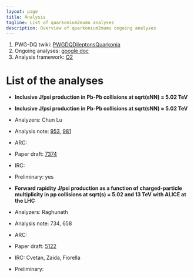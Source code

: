 ```yaml
---
layout: page
title: Analysis
tagline: List of quarkonium2mumu analyses
description: Overview of quarkonium2mumu ongoing analyses
---
```


1. PWG-DQ twiki: [PWGDQDileptonsQuarkonia](https://twiki.cern.ch/twiki/bin/viewauth/ALICE/PWGDQDileptonsQuarkonia)
2. Ongoing analyses: [google doc](https://docs.google.com/spreadsheets/d/1LwNX47b2VU2VA9BX8e-fGHdqDcK6zcJptR4do5ayb9U/edit#gid=1876881432)
3. Analysis framework: [O2](https://aliceo2group.github.io/analysis-framework/docs/)

# List of the analyses

- **Inclusive J/psi production in Pb-Pb collisions at sqrt(sNN) = 5.02 TeV**
- **Inclusive J/psi production in Pb-Pb collisions at sqrt(sNN) = 5.02 TeV**
 - Analyzers: Chun Lu
 - Analysis note: [953](https://alice-notes.web.cern.ch/node/953), [981](https://alice-notes.web.cern.ch/node/981)
 - ARC:
 - Paper draft: [7374](https://alice-publications.web.cern.ch/node/7374)
 - IRC:
 - Preliminary: yes
 
- **Forward rapidity J/psi production as a function of charged-particle multiplicity in pp collisions at sqrt(s) = 5.02 and 13 TeV with ALICE at the LHC**
 - Analyzers: Raghunath
 - Analysis note: 734, 658
 - ARC: 
 - Paper draft: [5122](https://alice-publications.web.cern.ch/node/5122)
 - IRC: Cvetan, Zaida, Fiorella
 - Preliminary:
